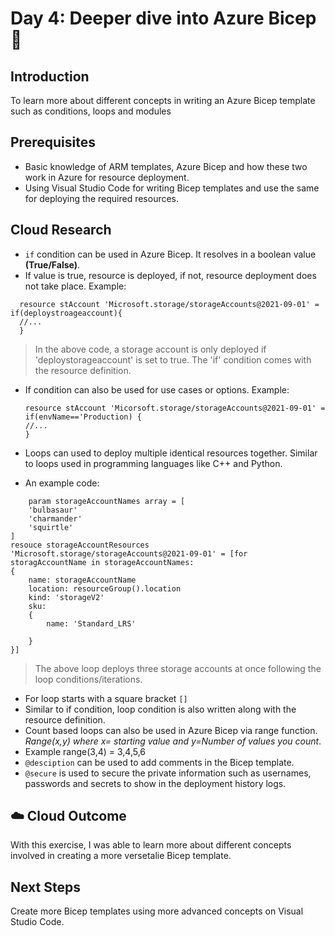 # Day 4: Deeper dive into Azure Bicep 🦾

## Introduction
To learn more about different concepts in writing an Azure Bicep template such as conditions, loops and modules

## Prerequisites
- Basic knowledge of ARM templates, Azure Bicep and how these two work in Azure for resource deployment.
- Using Visual Studio Code for writing Bicep templates and use the same for deploying the required resources.


## Cloud Research
- `if` condition can be used in Azure Bicep. It resolves in a boolean value **(True/False)**.
-  If value is true, resource is deployed, if not, resource deployment does not take place. Example:


```
  resource stAccount 'Microsoft.storage/storageAccounts@2021-09-01' = if(deploystroageaccount){
  //...
  }
```

> In the above code, a storage account is only deployed if 'deploystorageaccount' is set to true. The 'if' condition comes with the resource definition.

  - If condition can also be used for use cases or options. Example:
    ```
    resource stAccount 'Micorsoft.storage/storageAccounts@2021-09-01' = if(envName=='Production) {
    //...
    }
    ```
    
  - Loops can used to deploy multiple identical resources together. Similar to loops used in programming languages like C++ and Python.
  - An example code:
```
    param storageAccountNames array = [
    'bulbasaur'
    'charmander'
    'squirtle'
]
resouce storageAccountResources 'Microsoft.storage/storageAccounts@2021-09-01' = [for storagAccountName in storageAccountNames:
{
    name: storageAccountName
    location: resourceGroup().location
    kind: 'storageV2'
    sku:
    {
        name: 'Standard_LRS'
 
    }
}]
  ```

> The above loop deploys three storage accounts at once following the loop conditions/iterations.  

- For loop starts with a square bracket `[]`
- Similar to if condition, loop condition is also written along with the resource definition.
- Count based loops can also be used in Azure Bicep via range function. *Range(x,y) where x= starting value and y=Number of values you count*.
- Example range(3,4) = 3,4,5,6
- `@desciption` can be used to add comments in the Bicep template.
- `@secure` is used to secure the private information such as usernames, passwords and secrets to show in the deployment history logs.

## ☁️ Cloud Outcome

With this exercise, I was able to learn more about different concepts involved in creating a more versetalie Bicep template. 

## Next Steps

Create more Bicep templates using more advanced concepts on Visual Studio Code.
